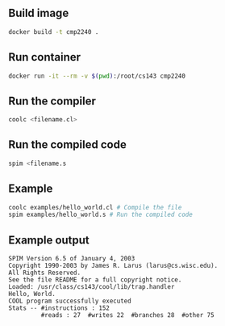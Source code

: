 ## Build image

```bash
docker build -t cmp2240 .
```

## Run container

```bash
docker run -it --rm -v $(pwd):/root/cs143 cmp2240
```

## Run the compiler

```bash
coolc <filename.cl>
```

## Run the compiled code

```bash
spim <filename.s
```

## Example

```bash
coolc examples/hello_world.cl # Compile the file
spim examples/hello_world.s # Run the compiled code
```

## Example output

```
SPIM Version 6.5 of January 4, 2003
Copyright 1990-2003 by James R. Larus (larus@cs.wisc.edu).
All Rights Reserved.
See the file README for a full copyright notice.
Loaded: /usr/class/cs143/cool/lib/trap.handler
Hello, World.
COOL program successfully executed
Stats -- #instructions : 152
         #reads : 27  #writes 22  #branches 28  #other 75
```
